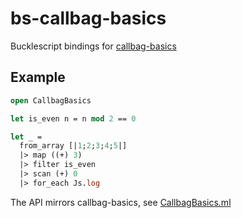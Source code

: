 # bs-callbag-basics

Bucklescript bindings for [callbag-basics](https://github.com/staltz/callbag-basics)


## Example

```ocaml
open CallbagBasics

let is_even n = n mod 2 == 0

let _ =
  from_array [|1;2;3;4;5|]
  |> map ((+) 3)
  |> filter is_even
  |> scan (+) 0
  |> for_each Js.log
```

The API mirrors callbag-basics, see [CallbagBasics.ml](https://github.com/Risto-Stevcev/bs-callbag-basics/blob/master/CallbagBasics.ml)
